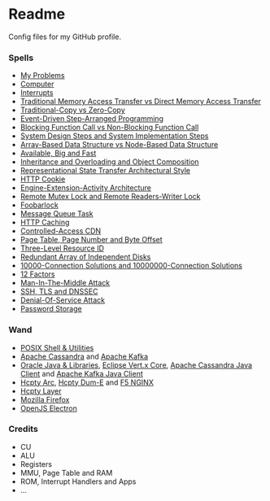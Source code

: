 # Readme
Config files for my GitHub profile.

### Spells
- [My Problems](https://github.com/hcpty/my-problems)
- [Computer](https://github.com/hcpty/computer)
- [Interrupts](https://github.com/hcpty/interrupts)
- [Traditional Memory Access Transfer vs Direct Memory Access Transfer](https://github.com/hcpty/traditional-memory-access-transfer-vs-direct-memory-access-transfer)
- [Traditional-Copy vs Zero-Copy](https://github.com/hcpty/traditional-copy-vs-zero-copy)
- [Event-Driven Step-Arranged Programming](https://github.com/hcpty/event-driven-step-arranged-programming)
- [Blocking Function Call vs Non-Blocking Function Call](https://github.com/hcpty/blocking-function-call-vs-non-blocking-function-call)
- [System Design Steps and System Implementation Steps](https://github.com/hcpty/system-design-steps-and-system-implementation-steps)
- [Array-Based Data Structure vs Node-Based Data Structure](https://github.com/hcpty/array-based-data-structure-vs-node-based-data-structure)
- [Available, Big and Fast](https://github.com/hcpty/available-big-and-fast)
- [Inheritance and Overloading and Object Composition](https://github.com/hcpty/inheritance-and-overloading-and-object-composition)
- [Representational State Transfer Architectural Style](https://github.com/hcpty/representational-state-transfer-architectural-style)
- [HTTP Cookie](https://github.com/hcpty/http-cookie)
- [Engine-Extension-Activity Architecture](https://github.com/hcpty/engine-extension-activity-architecture)
- [Remote Mutex Lock and Remote Readers-Writer Lock](https://github.com/hcpty/remote-mutex-lock-and-remote-readers-writer-lock)
- [Foobarlock](https://github.com/hcpty/foobarlock)
- [Message Queue Task](https://github.com/hcpty/message-queue-task)
- [HTTP Caching](https://github.com/hcpty/HTTP-Caching)
- [Controlled-Access CDN](https://github.com/hcpty/controlled-access-cdn)
- [Page Table, Page Number and Byte Offset](https://github.com/hcpty/page-table-page-number-and-byte-offset)
- [Three-Level Resource ID](https://github.com/hcpty/three-level-resource-id)
- [Redundant Array of Independent Disks](https://github.com/hcpty/redundant-array-of-independent-disks)
- [10000-Connection Solutions and 10000000-Connection Solutions](https://github.com/hcpty/10000-connection-solutions-and-10000000-connection-solutions)
- [12 Factors](https://github.com/hcpty/12-factors)
- [Man-In-The-Middle Attack](https://github.com/hcpty/man-in-the-middle-attack)
- [SSH, TLS and DNSSEC](https://github.com/hcpty/ssh-tls-and-dnssec)
- [Denial-Of-Service Attack](https://github.com/hcpty/denial-of-service-attack)
- [Password Storage](https://github.com/hcpty/password-storage)

### Wand
- [POSIX Shell & Utilities](https://pubs.opengroup.org/onlinepubs/9799919799/)
- [Apache Cassandra](https://cassandra.apache.org/) and [Apache Kafka](https://kafka.apache.org/)
- [Oracle Java & Libraries](https://docs.oracle.com/en/java/javase/), [Eclipse Vert.x Core](https://github.com/eclipse-vertx/vert.x), [Apache Cassandra Java Client](https://github.com/apache/cassandra-java-driver) and [Apache Kafka Java Client](https://kafka.apache.org/documentation.html#api)
- [Hcpty Arc](https://github.com/hcpty/arc), [Hcpty Dum-E](https://github.com/hcpty/dum-e) and [F5 NGINX](https://www.f5.com/products/nginx)
- [Hcpty Layer](https://github.com/hcpty/layer)
- [Mozilla Firefox](https://developer.mozilla.org/)
- [OpenJS Electron](https://www.electronjs.org/)

### Credits
- CU
- ALU
- Registers
- MMU, Page Table and RAM
- ROM, Interrupt Handlers and Apps
- ...

